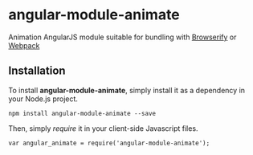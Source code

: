 angular-module-animate
======================

Animation AngularJS module suitable for bundling with [Browserify](http://browserify.org/) or [Webpack](http://webpack.github.io/)

Installation
------------

To install **angular-module-animate**, simply install it as a dependency in your Node.js project.

    npm install angular-module-animate --save

Then, simply *require* it in your client-side Javascript files.

    var angular_animate = require('angular-module-animate');
